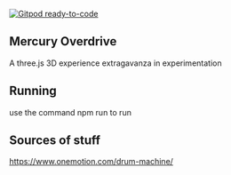 [![Gitpod ready-to-code](https://img.shields.io/badge/Gitpod-ready--to--code-blue?logo=gitpod)](https://gitpod.io/#https://github.com/Iletee/mercury-overdrive)

## Mercury Overdrive
A three.js 3D experience extragavanza in experimentation

## Running 
use the command
npm run to run

## Sources of stuff
https://www.onemotion.com/drum-machine/
